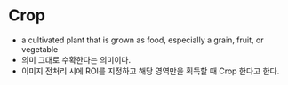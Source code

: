 # Crop
- a cultivated plant that is grown as food, especially a grain, fruit, or vegetable
- 의미 그대로 수확한다는 의미이다.
- 이미지 전처리 시에 ROI를 지정하고 해당 영역만을 획득할 때 Crop 한다고 한다.
